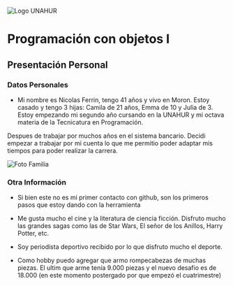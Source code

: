 ![Logo UNAHUR](./UNAHUR.png)

# Programación con objetos I
## Presentación Personal

### Datos Personales
- Mi nombre es Nicolas Ferrin, tengo 41 años y vivo en Moron. Estoy casado y tengo 3 hijas: Camila de 21 años, Emma de 10 y Julia de 3. 
Estoy empezando mi segundo año cursando en la UNAHUR y mi octava materia de la Tecnicatura en Programación. 

Despues de trabajar por muchos años en el sistema bancario. Decidi empezar a trabajar por mi cuenta lo que me permitio poder adaptar mis tiempos para poder realizar la carrera.

![Foto Familia](./Familia.png)

### Otra Información
- Si bien este no es mi primer contacto con github, son los primeros pasos que estoy dando con la herramienta

- Me gusta mucho el cine y la literatura de ciencia ficción. Disfruto mucho las grandes sagas como las de Star Wars, El señor de los Anillos, Harry Potter, etc.

- Soy periodista deportivo recibido por lo que disfruto mucho el deporte.

- Como hobby puedo agregar que armo rompecabezas de muchas piezas. El ultim que arme tenía 9.000 piezas y el nuevo desafio es de 18.000 (en este momento postergado por que empezó el cuatrimestre)
